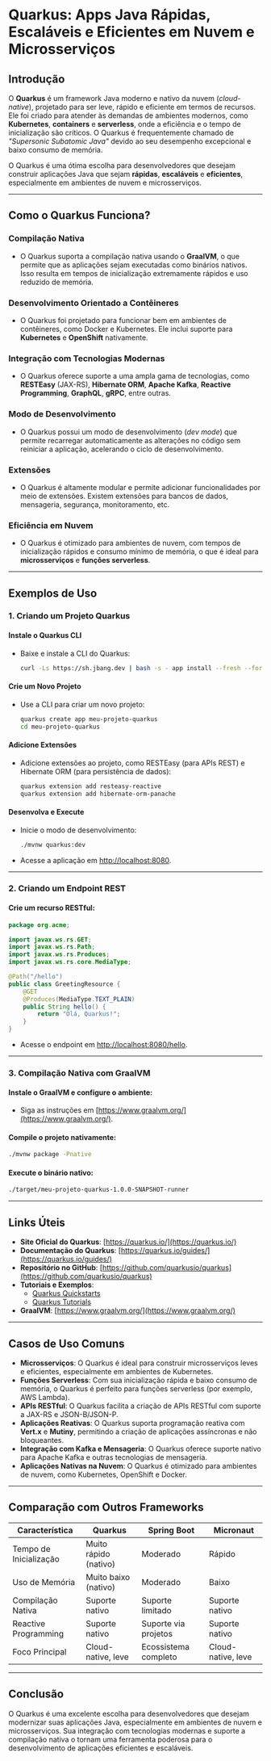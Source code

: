 # Quarkus: Apps Java Rápidas, Escaláveis e Eficientes em Nuvem e Microsserviços

## Introdução

O **Quarkus** é um framework Java moderno e nativo da nuvem (_cloud-native_), projetado para ser leve, rápido e eficiente em termos de recursos. Ele foi criado para atender às demandas de ambientes modernos, como **Kubernetes**, **containers** e **serverless**, onde a eficiência e o tempo de inicialização são críticos. O Quarkus é frequentemente chamado de _"Supersonic Subatomic Java"_ devido ao seu desempenho excepcional e baixo consumo de memória.

O Quarkus é uma ótima escolha para desenvolvedores que desejam construir aplicações Java que sejam **rápidas**, **escaláveis** e **eficientes**, especialmente em ambientes de nuvem e microsserviços.

---

## Como o Quarkus Funciona?

### Compilação Nativa

- O Quarkus suporta a compilação nativa usando o **GraalVM**, o que permite que as aplicações sejam executadas como binários nativos. Isso resulta em tempos de inicialização extremamente rápidos e uso reduzido de memória.

### Desenvolvimento Orientado a Contêineres

- O Quarkus foi projetado para funcionar bem em ambientes de contêineres, como Docker e Kubernetes. Ele inclui suporte para **Kubernetes** e **OpenShift** nativamente.

### Integração com Tecnologias Modernas

- O Quarkus oferece suporte a uma ampla gama de tecnologias, como **RESTEasy** (JAX-RS), **Hibernate ORM**, **Apache Kafka**, **Reactive Programming**, **GraphQL**, **gRPC**, entre outras.

### Modo de Desenvolvimento

- O Quarkus possui um modo de desenvolvimento (_dev mode_) que permite recarregar automaticamente as alterações no código sem reiniciar a aplicação, acelerando o ciclo de desenvolvimento.

### Extensões

- O Quarkus é altamente modular e permite adicionar funcionalidades por meio de extensões. Existem extensões para bancos de dados, mensageria, segurança, monitoramento, etc.

### Eficiência em Nuvem

- O Quarkus é otimizado para ambientes de nuvem, com tempos de inicialização rápidos e consumo mínimo de memória, o que é ideal para **microsserviços** e **funções serverless**.

---

## Exemplos de Uso

### 1. Criando um Projeto Quarkus

#### Instale o Quarkus CLI

- Baixe e instale a CLI do Quarkus:
  ```bash
  curl -Ls https://sh.jbang.dev | bash -s - app install --fresh --force quarkus@quarkusio
  ```

#### Crie um Novo Projeto

- Use a CLI para criar um novo projeto:
  ```bash
  quarkus create app meu-projeto-quarkus
  cd meu-projeto-quarkus
  ```

#### Adicione Extensões

- Adicione extensões ao projeto, como RESTEasy (para APIs REST) e Hibernate ORM (para persistência de dados):
  ```bash
  quarkus extension add resteasy-reactive
  quarkus extension add hibernate-orm-panache
  ```

#### Desenvolva e Execute

- Inicie o modo de desenvolvimento:
  ```bash
  ./mvnw quarkus:dev
  ```
- Acesse a aplicação em [http://localhost:8080](http://localhost:8080).

---

### 2. Criando um Endpoint REST

#### Crie um recurso RESTful:

```java
package org.acme;

import javax.ws.rs.GET;
import javax.ws.rs.Path;
import javax.ws.rs.Produces;
import javax.ws.rs.core.MediaType;

@Path("/hello")
public class GreetingResource {
    @GET
    @Produces(MediaType.TEXT_PLAIN)
    public String hello() {
        return "Olá, Quarkus!";
    }
}
```

- Acesse o endpoint em [http://localhost:8080/hello](http://localhost:8080/hello).

---

### 3. Compilação Nativa com GraalVM

#### Instale o GraalVM e configure o ambiente:

- Siga as instruções em [https://www.graalvm.org/](https://www.graalvm.org/).

#### Compile o projeto nativamente:

```bash
./mvnw package -Pnative
```

#### Execute o binário nativo:

```bash
./target/meu-projeto-quarkus-1.0.0-SNAPSHOT-runner
```

---

## Links Úteis

- **Site Oficial do Quarkus**: [https://quarkus.io/](https://quarkus.io/)
- **Documentação do Quarkus**: [https://quarkus.io/guides/](https://quarkus.io/guides/)
- **Repositório no GitHub**: [https://github.com/quarkusio/quarkus](https://github.com/quarkusio/quarkus)
- **Tutoriais e Exemplos**:
  - [Quarkus Quickstarts](https://github.com/quarkusio/quarkus-quickstarts)
  - [Quarkus Tutorials](https://quarkus.io/guides/)
- **GraalVM**: [https://www.graalvm.org/](https://www.graalvm.org/)

---

## Casos de Uso Comuns

- **Microsserviços**: O Quarkus é ideal para construir microsserviços leves e eficientes, especialmente em ambientes de Kubernetes.
- **Funções Serverless**: Com sua inicialização rápida e baixo consumo de memória, o Quarkus é perfeito para funções serverless (por exemplo, AWS Lambda).
- **APIs RESTful**: O Quarkus facilita a criação de APIs RESTful com suporte a JAX-RS e JSON-B/JSON-P.
- **Aplicações Reativas**: O Quarkus suporta programação reativa com **Vert.x** e **Mutiny**, permitindo a criação de aplicações assíncronas e não bloqueantes.
- **Integração com Kafka e Mensageria**: O Quarkus oferece suporte nativo para Apache Kafka e outras tecnologias de mensageria.
- **Aplicações Nativas na Nuvem**: O Quarkus é otimizado para ambientes de nuvem, como Kubernetes, OpenShift e Docker.

---

## Comparação com Outros Frameworks

| Característica         | Quarkus               | Spring Boot          | Micronaut          |
| ---------------------- | --------------------- | -------------------- | ------------------ |
| Tempo de Inicialização | Muito rápido (nativo) | Moderado             | Rápido             |
| Uso de Memória         | Muito baixo (nativo)  | Moderado             | Baixo              |
| Compilação Nativa      | Suporte nativo        | Suporte limitado     | Suporte nativo     |
| Reactive Programming   | Suporte nativo        | Suporte via projetos | Suporte nativo     |
| Foco Principal         | Cloud-native, leve    | Ecossistema completo | Cloud-native, leve |

---

## Conclusão

O Quarkus é uma excelente escolha para desenvolvedores que desejam modernizar suas aplicações Java, especialmente em ambientes de nuvem e microsserviços. Sua integração com tecnologias modernas e suporte a compilação nativa o tornam uma ferramenta poderosa para o desenvolvimento de aplicações eficientes e escaláveis.
